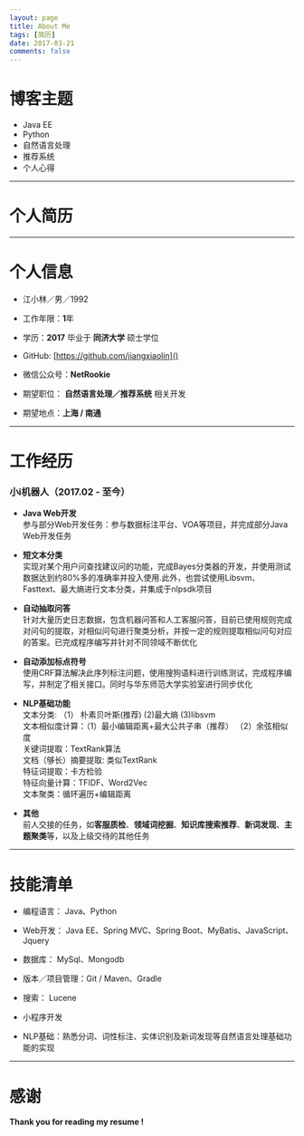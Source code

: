 ```yaml
---
layout: page
title: About Me
tags: [简历]
date: 2017-03-21
comments: false
---
```


# 博客主题

* Java EE  
* Python  
* 自然语言处理  
* 推荐系统
* 个人心得

---
# 个人简历
---
# 个人信息 

* 江小林／男／1992  

* 工作年限：**1**年  

* 学历：**2017** 毕业于 **同济大学** 硕士学位

* GitHub:  [https://github.com/jiangxiaolin]()  

* 微信公众号：**NetRookie**

* 期望职位： **自然语言处理／推荐系统** 相关开发

* 期望地点：**上海 / 南通**

---
# 工作经历

### 小i机器人（2017.02 - 至今） 

* **Java Web开发**  
参与部分Web开发任务：参与数据标注平台、VOA等项目，并完成部分Java Web开发任务 

* **短文本分类**  
实现对某个用户问查找建议问的功能，完成Bayes分类器的开发，并使用测试数据达到约80%多的准确率并投入使用.此外，也尝试使用Libsvm、Fasttext、最大熵进行文本分类，并集成于nlpsdk项目
 
* **自动抽取问答**  
针对大量历史日志数据，包含机器问答和人工客服问答，目前已使用规则完成对问句的提取，对相似问句进行聚类分析，并按一定的规则提取相似问句对应的答案。已完成程序编写并针对不同领域不断优化
 
* **自动添加标点符号**  
使用CRF算法解决此序列标注问题，使用搜狗语料进行训练测试，完成程序编写，并制定了相关接口。同时与华东师范大学实验室进行同步优化

* **NLP基础功能**  
文本分类: （1） 朴素贝叶斯(推荐) (2)最大熵  (3)libsvm  文本相似度计算：（1）最小编辑距离+最大公共子串（推荐） （2）余弦相似度  关键词提取：TextRank算法  文档（够长）摘要提取: 类似TextRank  特征词提取：卡方检验  特征向量计算：TFIDF、Word2Vec  文本聚类：循环遍历+编辑距离   


* **其他**  
前人交接的任务，如**客服质检**、**领域词挖掘**、**知识库搜索推荐**、**新词发现**、**主题聚类**等，以及上级交待的其他任务


---
# 技能清单  

* 编程语言： Java、Python

* Web开发： Java EE、Spring MVC、Spring Boot、MyBatis、JavaScript、Jquery

* 数据库： MySql、Mongodb

* 版本／项目管理：Git / Maven、Gradle

* 搜索： Lucene

* 小程序开发

* NLP基础：熟悉分词、词性标注、实体识别及新词发现等自然语言处理基础功能的实现

---
# 感谢
**Thank you for reading my resume !**


